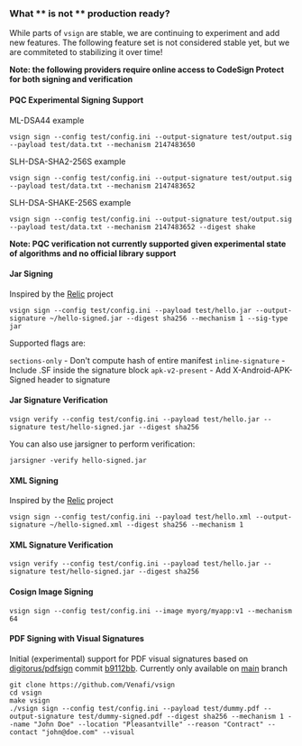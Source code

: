 ### What ** is not ** production ready?

While parts of `vsign` are stable, we are continuing to experiment and add new features.  The following feature set is not considered stable yet, but we are commiteted to stabilizing it over time!

**Note: the following providers require online access to CodeSign Protect for both signing and verification**

#### PQC Experimental Signing Support

ML-DSA44 example

```
vsign sign --config test/config.ini --output-signature test/output.sig --payload test/data.txt --mechanism 2147483650
```

SLH-DSA-SHA2-256S example

```
vsign sign --config test/config.ini --output-signature test/output.sig --payload test/data.txt --mechanism 2147483652
```

SLH-DSA-SHAKE-256S example

```
vsign sign --config test/config.ini --output-signature test/output.sig --payload test/data.txt --mechanism 2147483652 --digest shake
```

**Note: PQC verification not currently supported given experimental state of algorithms and no official library support**

#### Jar Signing

Inspired by the [Relic](https://github.com/sassoftware/relic) project

```
vsign sign --config test/config.ini --payload test/hello.jar --output-signature ~/hello-signed.jar --digest sha256 --mechanism 1 --sig-type jar
```

Supported flags are:

`sections-only` - Don't compute hash of entire manifest
`inline-signature` - Include .SF inside the signature block
`apk-v2-present` - Add X-Android-APK-Signed header to signature

#### Jar Signature Verification

```
vsign verify --config test/config.ini --payload test/hello.jar --signature test/hello-signed.jar --digest sha256
```

You can also use jarsigner to perform verification:

```
jarsigner -verify hello-signed.jar
```

#### XML Signing

Inspired by the [Relic](https://github.com/sassoftware/relic) project

```
vsign sign --config test/config.ini --payload test/hello.xml --output-signature ~/hello-signed.xml --digest sha256 --mechanism 1
```

#### XML Signature Verification

```
vsign verify --config test/config.ini --payload test/hello.jar --signature test/hello-signed.jar --digest sha256
```

#### Cosign Image Signing
   ```
   vsign sign --config test/config.ini --image myorg/myapp:v1 --mechanism 64
   ```

#### PDF Signing with Visual Signatures

Initial (experimental) support for PDF visual signatures based on [digitorus/pdfsign](https://github.com/digitorus/pdfsign) commit [b9112bb](https://github.com/digitorus/pdfsign/commit/b9112bb85ba5e2439bfacae2ce694e7f1cb66db1).  Currently only available on [main](https://github.com/Venafi/vsign) branch

```
git clone https://github.com/Venafi/vsign
cd vsign
make vsign
./vsign sign --config test/config.ini --payload test/dummy.pdf --output-signature test/dummy-signed.pdf --digest sha256 --mechanism 1 --name "John Doe" --location "Pleasantville" --reason "Contract" --contact "john@doe.com" --visual
```